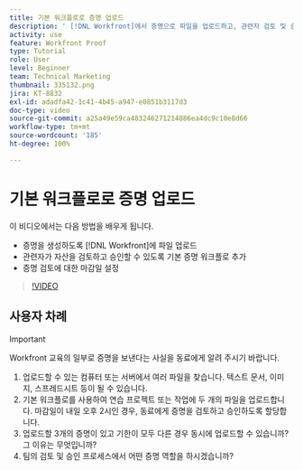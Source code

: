 ```yaml
---
title: 기본 워크플로로 증명 업로드
description: ' [!DNL Workfront]에서 증명으로 파일을 업로드하고, 관련자 검토 및 승인을 위한 기본 증명 워크플로를 추가하고, 증명 검토 기한을 설정하는 방법에 대해 알아봅니다.'
activity: use
feature: Workfront Proof
type: Tutorial
role: User
level: Beginner
team: Technical Marketing
thumbnail: 335132.png
jira: KT-8832
exl-id: adadfa42-1c41-4b45-a947-e0851b3117d3
doc-type: video
source-git-commit: a25a49e59ca483246271214886ea4dc9c10e8d66
workflow-type: tm+mt
source-wordcount: '185'
ht-degree: 100%

---
```


# 기본 워크플로로 증명 업로드

이 비디오에서는 다음 방법을 배우게 됩니다.

* 증명을 생성하도록 [!DNL Workfront]에 파일 업로드
* 관련자가 자산을 검토하고 승인할 수 있도록 기본 증명 워크플로 추가
* 증명 검토에 대한 마감일 설정

>[!VIDEO](https://video.tv.adobe.com/v/335132/?quality=12&learn=on)

## 사용자 차례

>[!IMPORTANT]
>
>Workfront 교육의 일부로 증명을 보낸다는 사실을 동료에게 알려 주시기 바랍니다.


1. 업로드할 수 있는 컴퓨터 또는 서버에서 여러 파일을 찾습니다. 텍스트 문서, 이미지, 스프레드시트 등이 될 수 있습니다.
1. 기본 워크플로를 사용하여 연습 프로젝트 또는 작업에 두 개의 파일을 업로드합니다. 마감일이 내일 오후 2시인 경우, 동료에게 증명을 검토하고 승인하도록 할당합니다.
1. 업로드할 3개의 증명이 있고 기한이 모두 다른 경우 동시에 업로드할 수 있습니까? 그 이유는 무엇입니까?
1. 팀의 검토 및 승인 프로세스에서 어떤 증명 역할을 하시겠습니까?

<!--
## Learn more
* Supported proofing file types
* Configure a proof
-->

<!--
## Guides
* Plan a basic workflow worksheet
* Upload proofs in Workfront
-->
